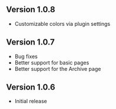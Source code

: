 ## Version 1.0.8

- Customizable colors via plugin settings

## Version 1.0.7

- Bug fixes
- Better support for basic pages
- Better support for the Archive page

## Version 1.0.6

- Initial release
